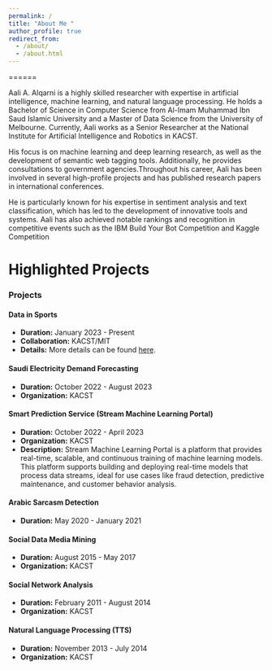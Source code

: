 ```yaml
---
permalink: /
title: "About Me "
author_profile: true
redirect_from: 
  - /about/
  - /about.html
---
```




======

Aali A. Alqarni is a highly skilled researcher with expertise in artificial intelligence, machine learning, and natural language processing. He holds a
Bachelor of Science in Computer Science from Al-Imam Muhammad Ibn Saud Islamic University and a Master of Data Science from the University of Melbourne. Currently, Aali works as a Senior Researcher at the National Institute for Artificial Intelligence and Robotics in KACST. 

His focus is on machine learning and deep learning research, as well as the development of semantic web tagging tools. Additionally, he provides consultations to government agencies.Throughout his career, Aali has been involved in several high-profile projects and has published research papers in international conferences. 

He is particularly known for his expertise in sentiment analysis and text classification, which has led to the development of innovative tools and systems. Aali has also achieved notable rankings and recognition in competitive events such as the IBM Build Your Bot Competition and Kaggle Competition

Highlighted Projects
======
### Projects

#### Data in Sports
- **Duration:** January 2023 - Present
- **Collaboration:** KACST/MIT
- **Details:** More details can be found [here](https://cces.mit.edu/projects/sports-collaboration/).

#### Saudi Electricity Demand Forecasting
- **Duration:** October 2022 - August 2023
- **Organization:** KACST

#### Smart Prediction Service (Stream Machine Learning Portal)
- **Duration:** October 2022 - April 2023
- **Organization:** KACST
- **Description:** Stream Machine Learning Portal is a platform that provides real-time, scalable, and continuous training of machine learning models. This platform supports building and deploying real-time models that process data streams, ideal for use cases like fraud detection, predictive maintenance, and customer behavior analysis.

#### Arabic Sarcasm Detection
- **Duration:** May 2020 - January 2021

#### Social Data Media Mining
- **Duration:** August 2015 - May 2017
- **Organization:** KACST

#### Social Network Analysis
- **Duration:** February 2011 - August 2014
- **Organization:** KACST

#### Natural Language Processing (TTS)
- **Duration:** November 2013 - July 2014
- **Organization:** KACST




